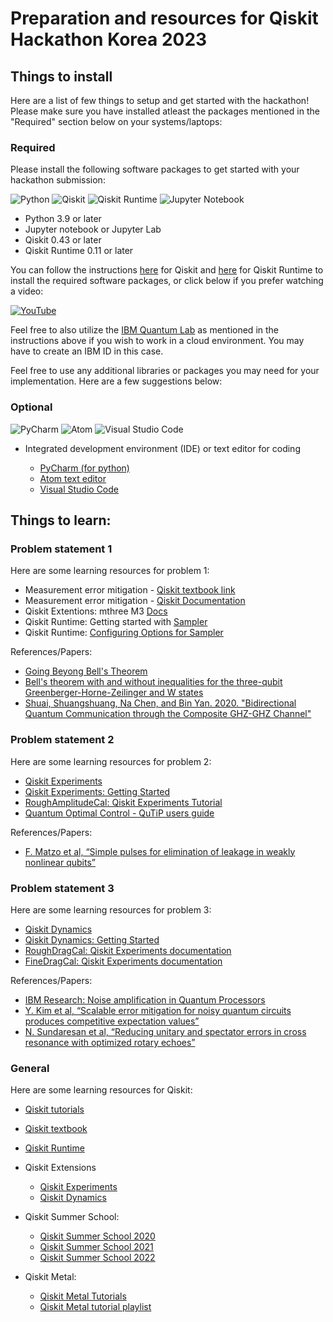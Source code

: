 # Preparation and resources for Qiskit Hackathon Korea 2023

## Things to install

Here are a list of few things to setup and get started with the hackathon! Please make sure you have installed atleast the packages mentioned in the "Required" section below on your systems/laptops:

### Required
Please install the following software packages to get started with your hackathon submission:  

![Python](https://img.shields.io/badge/python%203.x%20>=%203.9-3670A0?style=for-the-badge&logo=python&logoColor=ffdd54) ![Qiskit](https://img.shields.io/badge/Qiskit%200.43+-%236929C4.svg?style=for-the-badge&logo=Qiskit&logoColor=white)
![Qiskit Runtime](https://img.shields.io/badge/Qiskit-Runtime%200.11+-%236929C4.svg?style=for-the-badge&logo=Qiskit&logoColor=white&color=6929c4) ![Jupyter Notebook](https://img.shields.io/badge/jupyter-%23FA0F00.svg?style=for-the-badge&logo=jupyter&logoColor=white)

- Python 3.9 or later 
- Jupyter notebook or Jupyter Lab
- Qiskit 0.43 or later
- Qiskit Runtime 0.11 or later

You can follow the instructions [here](https://qiskit.org/documentation/getting_started.html) for Qiskit and [here](https://qiskit.org/ecosystem/ibm-runtime/getting_started.html) for Qiskit Runtime to install the required software packages, or click below if you prefer watching a video:  

[![YouTube](https://img.shields.io/badge/Youtube-Qiskit%20Installation-youtube%23FF0000.svg?style=for-the-badge&logo=YouTube&logoColor=FF0000&color=FFFFFF)](https://www.youtube.com/watch?v=1kRfHNUbkrg)

Feel free to also utilize the [IBM Quantum Lab](https://lab.quantum-computing.ibm.com/) as mentioned in the instructions above if you wish to work in a cloud environment. You may have to create an IBM ID in this case. 

Feel free to use any additional libraries or packages you may need for your implementation. Here are a few suggestions below:
### Optional 

 ![PyCharm](https://img.shields.io/badge/pycharm-143?style=for-the-badge&logo=pycharm&logoColor=black&color=black&labelColor=green) ![Atom](https://img.shields.io/badge/Atom-%2366595C.svg?style=for-the-badge&logo=atom&logoColor=white)  ![Visual Studio Code](https://img.shields.io/badge/Visual%20Studio%20Code-0078d7.svg?style=for-the-badge&logo=visual-studio-code&logoColor=white)

- Integrated development environment (IDE) or text editor for coding  

  - [PyCharm (for python)](https://www.jetbrains.com/pycharm/)
  - [Atom text editor](https://atom.io)
  - [Visual Studio Code](https://code.visualstudio.com)  



## Things to learn:

### Problem statement 1

Here are some learning resources for problem 1:
- Measurement error mitigation - [Qiskit textbook link](https://learn.qiskit.org/course/quantum-hardware/measurement-error-mitigation)
- Measurement error mitigation - [Qiskit Documentation](https://qiskit.org/documentation/stable/0.24/tutorials/noise/3_measurement_error_mitigation.html)
- Qiskit Extentions: mthree M3 [Docs](https://qiskit.org/ecosystem/mthree/)
- Qiskit Runtime: Getting started with [Sampler](https://qiskit.org/ecosystem/ibm-runtime/tutorials/how-to-getting-started-with-sampler.html)
- Qiskit Runtime: [Configuring Options for Sampler](https://qiskit.org/ecosystem/ibm-runtime/how_to/error-mitigation.html#configure-sampler-with-resilience-levels)
  
References/Papers:
  - [Going Beyong Bell's Theorem](https://arxiv.org/abs/0712.0921)
  - [Bell's theorem with and without inequalities for the three-qubit Greenberger-Horne-Zeilinger and W states](https://arxiv.org/abs/quant-ph/0107146)
  - [Shuai, Shuangshuang, Na Chen, and Bin Yan. 2020. "Bidirectional Quantum Communication through the Composite GHZ-GHZ Channel"](https://www.mdpi.com/2076-3417/10/16/5500)


  
### Problem statement 2
Here are some learning resources for problem 2:
- [Qiskit Experiments](https://qiskit.org/ecosystem/experiments/tutorials/index.html)
- [Qiskit Experiments: Getting Started](https://qiskit.org/ecosystem/experiments/tutorials/getting_started.html#running-your-first-experiment)
- [RoughAmplitudeCal:  Qiskit Experiments Tutorial](https://qiskit.org/ecosystem/experiments/stubs/qiskit_experiments.library.calibration.RoughAmplitudeCal.html#qiskit_experiments.library.calibration.RoughAmplitudeCal)
- [Quantum Optimal Control - QuTiP users guide](https://qutip.org/docs/latest/guide/guide-control.html)

References/Papers:
  - [F. Matzo et al, “Simple pulses for elimination of leakage in weakly nonlinear qubits”](https://arxiv.org/abs/0901.0534)


### Problem statement 3
Here are some learning resources for problem 3:

- [Qiskit Dynamics](https://qiskit.org/ecosystem/dynamics/)
- [Qiskit Dynamics: Getting Started](https://qiskit.org/ecosystem/dynamics/tutorials/qiskit_pulse.html)
- [RoughDragCal: Qiskit Experiments documentation]( https://qiskit.org/ecosystem/experiments/stubs/qiskit_experiments.library.calibration.RoughDragCal.html)
- [FineDragCal: Qiskit Experiments documentation](https://qiskit.org/ecosystem/experiments/stubs/qiskit_experiments.library.calibration.FineDragCal.html)

References/Papers:
- [IBM Research: Noise amplification in Quantum Processors](https://www.ibm.com/blogs/research/2019/03/noise-amplification-quantum-processors/)
- [Y. Kim et al, “Scalable error mitigation for noisy quantum circuits produces competitive expectation values”](https://arxiv.org/abs/2108.09197)
- [N. Sundaresan et al, “Reducing unitary and spectator errors in cross resonance with optimized rotary echoes”](https://arxiv.org/pdf/2007.02925.pdf)

### General

Here are some learning resources for Qiskit:
- [Qiskit tutorials](https://qiskit.org/documentation/tutorials.html)
- [Qiskit textbook](https://qiskit.org/learn/) 
- [Qiskit Runtime](https://qiskit.org/ecosystem/ibm-runtime/index.html)
- Qiskit Extensions
   - [Qiskit Experiments](https://qiskit.org/documentation/experiments/tutorials/index.html)
   - [Qiskit Dynamics](https://qiskit.org/ecosystem/dynamics/tutorials/index.html)

- Qiskit Summer School: 
  - [Qiskit Summer School 2020](https://www.youtube.com/watch?v=Rs2TzarBX5I&list=PLOFEBzvs-VvrXTMy5Y2IqmSaUjfnhvBHR)
  - [Qiskit Summer School 2021](https://www.youtube.com/watch?v=xgA4Dx_7q34&list=PLOFEBzvs-VvqJwybFxkTiDzhf5E11p8BI)
  - [Qiskit Summer School 2022](https://www.youtube.com/playlist?list=PLOFEBzvs-Vvo5o97bYt8o1l8Ra1poMASQ)
- Qiskit Metal:
  - [Qiskit Metal Tutorials](https://qiskit.org/documentation/metal/tut/index.html)
  - [Qiskit Metal tutorial playlist](https://www.youtube.com/playlist?list=PLOFEBzvs-VvqHl5ZqVmhB_FcSqmLufsjb)
